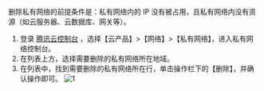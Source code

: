删除私有网络的前提条件是：私有网络内的 IP 没有被占用，且私有网络内没有资源（如云服务器、云数据库、网关等）。
1. 登录 [腾讯云控制台](https://console.cloud.tencent.com/) ，选择【云产品】>【网络】>【私有网络】，进入私有网络控制台。
2. 在列表上方，选择需要删除的私有网络所在地域。
3. 在列表中，找到需要删除的私有网络所在行，单击操作栏下的【删除】，并确认操作即可。
![1](https://main.qcloudimg.com/raw/4fdab8e3e1e8c393de96b4d0e290eea6.png)
